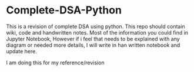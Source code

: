 # Complete-DSA-Python

This is a revision of complete DSA using python. This repo should contain wiki, code and handwritten notes. Most of the information you could find in Jupyter Notebook, However if i feel that needs to be explained with any diagram or needed more details, I will write in han written notebook and update here.

I am doing this for my reference/revision
